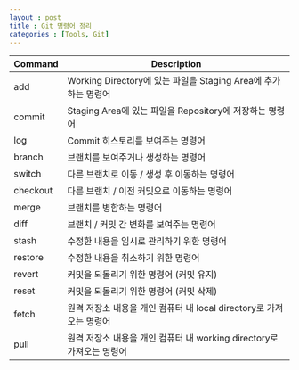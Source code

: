 ```yaml
---
layout : post
title : Git 명령어 정리
categories : [Tools, Git]
---
```


| Command | Description |
| ------ | ----------- |
| add    | Working Directory에 있는 파일을 Staging Area에 추가하는 명령어 |
| commit | Staging Area에 있는 파일을 Repository에 저장하는 명령어 |
| log    | Commit 히스토리를 보여주는 명령어 |
| branch | 브랜치를 보여주거나 생성하는 명령어 |
| switch | 다른 브랜치로 이동 / 생성 후 이동하는 명령어 |
| checkout | 다른 브랜치 / 이전 커밋으로 이동하는 명령어 |
| merge | 브랜치를 병합하는 명령어 |
| diff | 브랜치 / 커밋 간 변화를 보여주는 명령어 |
| stash | 수정한 내용을 임시로 관리하기 위한 명령어 |
| restore | 수정한 내용을 취소하기 위한 명령어 |
| revert | 커밋을 되돌리기 위한 명령어 (커밋 유지) |
| reset | 커밋을 되돌리기 위한 명령어 (커밋 삭제) |
| fetch | 원격 저장소 내용을 개인 컴퓨터 내 local directory로 가져오는 명령어 |
| pull | 원격 저장소 내용을 개인 컴퓨터 내 working directory로 가져오는 명령어 |
